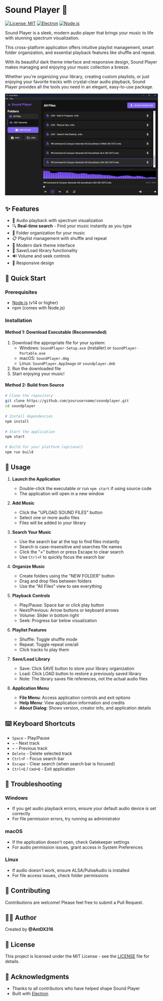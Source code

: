 # Sound Player 🎵

[![License: MIT](https://img.shields.io/badge/License-MIT-yellow.svg)](https://opensource.org/licenses/MIT)
[![Electron](https://img.shields.io/badge/Electron-Latest-blue.svg)](https://www.electronjs.org/)
[![Node.js](https://img.shields.io/badge/Node.js-v14+-green.svg)](https://nodejs.org/)

Sound Player is a sleek, modern audio player that brings your music to life with stunning spectrum visualization.

This cross-platform application offers intuitive playlist management, smart folder organization, and essential playback features like shuffle and repeat.

With its beautiful dark theme interface and responsive design, Sound Player makes managing and enjoying your music collection a breeze.

Whether you're organizing your library, creating custom playlists, or just enjoying your favorite tracks with crystal-clear audio playback, Sound Player provides all the tools you need in an elegant, easy-to-use package.

![Sound Player Screenshot](screenshot.png)

## ✨ Features

- 🎵 Audio playback with spectrum visualization
- 🔍 **Real-time search** - Find your music instantly as you type
- 📁 Folder organization for your music
- 📋 Playlist management with shuffle and repeat
- 🎨 Modern dark theme interface
- 💾 Save/Load library functionality
- 🔊 Volume and seek controls
- 📱 Responsive design

## 🚀 Quick Start

### Prerequisites

- [Node.js](https://nodejs.org/) (v14 or higher)
- npm (comes with Node.js)

### Installation

#### Method 1: Download Executable (Recommended)

1. Download the appropriate file for your system:
   - Windows: `SoundPlayer-Setup.exe` (installer) or `SoundPlayer-Portable.exe`
   - macOS: `SoundPlayer.dmg`
   - Linux: `SoundPlayer.AppImage` or `soundplayer.deb`
2. Run the downloaded file
3. Start enjoying your music!

#### Method 2: Build from Source

```bash
# Clone the repository
git clone https://github.com/yourusername/soundplayer.git
cd soundplayer

# Install dependencies
npm install

# Start the application
npm start

# Build for your platform (optional)
npm run build
```

## 📖 Usage

1. **Launch the Application**
   - Double-click the executable or run `npm start` if using source code
   - The application will open in a new window

2. **Add Music**
   - Click the "UPLOAD SOUND FILES" button
   - Select one or more audio files
   - Files will be added to your library

3. **Search Your Music**
   - Use the search bar at the top to find files instantly
   - Search is case-insensitive and searches file names
   - Click the "×" button or press Escape to clear search
   - Use `Ctrl+F` to quickly focus the search bar

4. **Organize Music**
   - Create folders using the "NEW FOLDER" button
   - Drag and drop files between folders
   - Use the "All Files" view to see everything

5. **Playback Controls**
   - Play/Pause: Space bar or click play button
   - Next/Previous: Arrow buttons or keyboard arrows
   - Volume: Slider in bottom right
   - Seek: Progress bar below visualization

6. **Playlist Features**
   - Shuffle: Toggle shuffle mode
   - Repeat: Toggle repeat one/all
   - Click tracks to play them

7. **Save/Load Library**
   - Save: Click SAVE button to store your library organization
   - Load: Click LOAD button to restore a previously saved library
   - Note: The library saves file references, not the actual audio files

8. **Application Menu**
   - **File Menu**: Access application controls and exit options
   - **Help Menu**: View application information and credits
   - **About Dialog**: Shows version, creator info, and application details

## ⌨️ Keyboard Shortcuts

- `Space` - Play/Pause
- `→` - Next track
- `←` - Previous track
- `Delete` - Delete selected track
- `Ctrl+F` - Focus search bar
- `Escape` - Clear search (when search bar is focused)
- `Ctrl+Q` / `Cmd+Q` - Exit application

## 🔧 Troubleshooting

### Windows
- If you get audio playback errors, ensure your default audio device is set correctly
- For file permission errors, try running as administrator

### macOS
- If the application doesn't open, check Gatekeeper settings
- For audio permission issues, grant access in System Preferences

### Linux
- If audio doesn't work, ensure ALSA/PulseAudio is installed
- For file access issues, check folder permissions

## 🤝 Contributing

Contributions are welcome! Please feel free to submit a Pull Request.

## 👨‍💻 Author

Created by **@AntDX316**

## 📄 License

This project is licensed under the MIT License - see the [LICENSE](LICENSE) file for details.

## 🙏 Acknowledgments

- Thanks to all contributors who have helped shape Sound Player
- Built with [Electron](https://www.electronjs.org/)